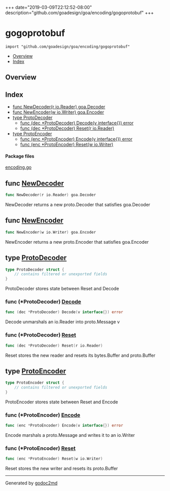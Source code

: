 +++
date="2019-03-09T22:12:52-08:00"
description="github.com/goadesign/goa/encoding/gogoprotobuf"
+++


# gogoprotobuf
`import "github.com/goadesign/goa/encoding/gogoprotobuf"`

* [Overview](#pkg-overview)
* [Index](#pkg-index)

## <a name="pkg-overview">Overview</a>



## <a name="pkg-index">Index</a>
* [func NewDecoder(r io.Reader) goa.Decoder](#NewDecoder)
* [func NewEncoder(w io.Writer) goa.Encoder](#NewEncoder)
* [type ProtoDecoder](#ProtoDecoder)
  * [func (dec *ProtoDecoder) Decode(v interface{}) error](#ProtoDecoder.Decode)
  * [func (dec *ProtoDecoder) Reset(r io.Reader)](#ProtoDecoder.Reset)
* [type ProtoEncoder](#ProtoEncoder)
  * [func (enc *ProtoEncoder) Encode(v interface{}) error](#ProtoEncoder.Encode)
  * [func (enc *ProtoEncoder) Reset(w io.Writer)](#ProtoEncoder.Reset)


#### <a name="pkg-files">Package files</a>
[encoding.go](/src/github.com/goadesign/goa/encoding/gogoprotobuf/encoding.go) 





## <a name="NewDecoder">func</a> [NewDecoder](/src/target/encoding.go?s=644:684#L34)
``` go
func NewDecoder(r io.Reader) goa.Decoder
```
NewDecoder returns a new proto.Decoder that satisfies goa.Decoder



## <a name="NewEncoder">func</a> [NewEncoder](/src/target/encoding.go?s=1478:1518#L68)
``` go
func NewEncoder(w io.Writer) goa.Encoder
```
NewEncoder returns a new proto.Encoder that satisfies goa.Encoder




## <a name="ProtoDecoder">type</a> [ProtoDecoder](/src/target/encoding.go?s=368:451#L20)
``` go
type ProtoDecoder struct {
    // contains filtered or unexported fields
}

```
ProtoDecoder stores state between Reset and Decode










### <a name="ProtoDecoder.Decode">func</a> (\*ProtoDecoder) [Decode](/src/target/encoding.go?s=837:889#L43)
``` go
func (dec *ProtoDecoder) Decode(v interface{}) error
```
Decode unmarshals an io.Reader into proto.Message v




### <a name="ProtoDecoder.Reset">func</a> (\*ProtoDecoder) [Reset](/src/target/encoding.go?s=1313:1356#L61)
``` go
func (dec *ProtoDecoder) Reset(r io.Reader)
```
Reset stores the new reader and resets its bytes.Buffer and proto.Buffer




## <a name="ProtoEncoder">type</a> [ProtoEncoder](/src/target/encoding.go?s=509:571#L27)
``` go
type ProtoEncoder struct {
    // contains filtered or unexported fields
}

```
ProtoEncoder stores state between Reset and Encode










### <a name="ProtoEncoder.Encode">func</a> (\*ProtoEncoder) [Encode](/src/target/encoding.go?s=1656:1708#L76)
``` go
func (enc *ProtoEncoder) Encode(v interface{}) error
```
Encode marshals a proto.Message and writes it to an io.Writer




### <a name="ProtoEncoder.Reset">func</a> (\*ProtoEncoder) [Reset](/src/target/encoding.go?s=2117:2160#L96)
``` go
func (enc *ProtoEncoder) Reset(w io.Writer)
```
Reset stores the new writer and resets its proto.Buffer








- - -
Generated by [godoc2md](http://godoc.org/github.com/davecheney/godoc2md)

